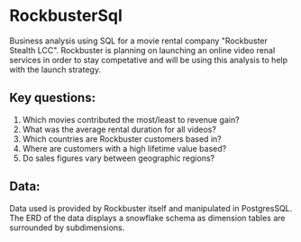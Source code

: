 # RockbusterSql
Business analysis using SQL for a movie rental company "Rockbuster Stealth LCC". 
Rockbuster is planning on launching an online video renal services in order to stay competative and will be using this analysis to help with the launch strategy.

## Key questions:
1. Which movies contributed the most/least to revenue gain?
2. What was the average rental duration for all videos?
3. Which countries are Rockbuster customers based in?
4.  Where are customers with a high lifetime value based?
5.  Do sales figures vary between geographic regions?

## Data: 
Data used is provided by Rockbuster itself and manipulated in PostgresSQL. The ERD of the data displays a snowflake schema as dimension tables are surrounded by subdimensions. 

